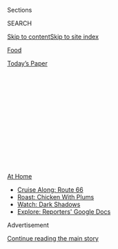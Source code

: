 <div id="app">

<div>

<div>

<div>

<div class="NYTAppHideMasthead css-1q2w90k e1suatyy0">

<div class="section css-ui9rw0 e1suatyy2">

<div class="css-eph4ug er09x8g0">

<div class="css-6n7j50">

</div>

<span class="css-1dv1kvn">Sections</span>

<div class="css-10488qs">

<span class="css-1dv1kvn">SEARCH</span>

</div>

[Skip to content](#site-content)[Skip to site
index](#site-index)

</div>

<div id="masthead-section-label" class="css-1wr3we4 eaxe0e00">

[Food](https://www.nytimes3xbfgragh.onion/section/food)

</div>

<div class="css-10698na e1huz5gh0">

</div>

</div>

<div id="masthead-bar-one" class="section hasLinks css-15hmgas e1csuq9d3">

<div class="css-uqyvli e1csuq9d0">

</div>

<div class="css-1uqjmks e1csuq9d1">

</div>

<div class="css-9e9ivx">

[](https://myaccount.nytimes3xbfgragh.onion/auth/login?response_type=cookie&client_id=vi)

</div>

<div class="css-1bvtpon e1csuq9d2">

[Today’s
Paper](https://www.nytimes3xbfgragh.onion/section/todayspaper)

</div>

</div>

</div>

</div>

<div data-aria-hidden="false">

<div id="site-content" data-role="main">

<div>

<div class="css-1aor85t" style="opacity:0.000000001;z-index:-1;visibility:hidden">

<div class="css-1hqnpie">

<div class="css-epjblv">

<span class="css-17xtcya">[Food](/section/food)</span><span class="css-x15j1o">|</span><span class="css-fwqvlz">What
to Do With All That
Zucchini</span>

</div>

<div class="css-k008qs">

<div class="css-1iwv8en">

<span class="css-18z7m18"></span>

<div>

</div>

</div>

<span class="css-1n6z4y">https://nyti.ms/3jQIKL1</span>

<div class="css-1705lsu">

<div class="css-4xjgmj">

<div class="css-4skfbu" data-role="toolbar" data-aria-label="Social Media Share buttons, Save button, and Comments Panel with current comment count" data-testid="share-tools">

  - 
  - 
  - 
  - 
    
    <div class="css-6n7j50">
    
    </div>

  - 

</div>

</div>

</div>

</div>

</div>

</div>

<div class="css-13pd83m">

<div id="NYT_TOP_BANNER_REGION">

<div>

<div id="maps-athome-menu" class="section css-l08pwh interactive-content interactive-size-medium">

<div class="css-17ih8de interactive-body">

<div class="at-home-nav__innerContainer">

<div class="at-home-nav__title">

[At
Home](https://www.nytimes3xbfgragh.onion/spotlight/at-home?action=click&pgtype=Article&state=default&region=TOP_BANNER&context=at_home_menu)

</div>

  - [Cruise Along:
    Route 66](https://www.nytimes3xbfgragh.onion/2020/09/07/travel/route-66.html?action=click&pgtype=Article&state=default&region=TOP_BANNER&context=at_home_menu)
  - [Roast: Chicken With
    Plums](https://www.nytimes3xbfgragh.onion/2020/09/04/dining/sheet-pan-chicken.html?action=click&pgtype=Article&state=default&region=TOP_BANNER&context=at_home_menu)
  - [Watch: Dark
    Shadows](https://www.nytimes3xbfgragh.onion/2020/09/04/arts/television/dark-shadows-stream.html?action=click&pgtype=Article&state=default&region=TOP_BANNER&context=at_home_menu)
  - [Explore: Reporters' Google
    Docs](https://www.nytimes3xbfgragh.onion/interactive/2020/at-home/even-more-reporters-editors-diaries-lists-recommendations.html?action=click&pgtype=Article&state=default&region=TOP_BANNER&context=at_home_menu)

</div>

</div>

</div>

</div>

</div>

</div>

<div id="top-wrapper" class="css-1sy8kpn">

<div id="top-slug" class="css-l9onyx">

Advertisement

</div>

[Continue reading the main
story](#after-top)

<div class="ad top-wrapper" style="text-align:center;height:100%;display:block;min-height:250px">

<div id="top" class="place-ad" data-position="top" data-size-key="top">

</div>

</div>

<div id="after-top">

</div>

</div>

<div id="sponsor-wrapper" class="css-1hyfx7x">

<div id="sponsor-slug" class="css-19vbshk">

Supported by

</div>

[Continue reading the main
story](#after-sponsor)

<div id="sponsor" class="ad sponsor-wrapper" style="text-align:center;height:100%;display:block">

</div>

<div id="after-sponsor">

</div>

</div>

[What to Cook](/column/what-to-cook "What to Cook")

<div class="css-1vkm6nb ehdk2mb0">

# What to Do With All That Zucchini

</div>

<div class="css-79elbk" data-testid="photoviewer-wrapper">

<div class="css-z3e15g" data-testid="photoviewer-wrapper-hidden">

</div>

<div class="css-1a48zt4 ehw59r15" data-testid="photoviewer-children">

![<span class="css-16f3y1r e13ogyst0" data-aria-hidden="true">Zucchini
tian.</span><span class="css-cnj6d5 e1z0qqy90" itemprop="copyrightHolder"><span class="css-1ly73wi e1tej78p0">Credit...</span><span><span>Heami
Lee for The New York Times. Food stylist: Maggie Ruggiero. Prop stylist:
Rebecca
Bartoshesky.</span></span></span>](https://static01.graylady3jvrrxbe.onion/images/2020/08/30/magazine/30mag-eat/30mag-eat-articleLarge.jpg?quality=75&auto=webp&disable=upscale)

</div>

</div>

<div class="css-xt80pu e12qa4dv0">

<div class="css-18e8msd">

<div class="css-vp77d3 epjyd6m0">

<div class="css-1baulvz">

By [<span class="css-1baulvz last-byline" itemprop="name">Sam
Sifton</span>](https://www.nytimes3xbfgragh.onion/by/sam-sifton)

</div>

</div>

  - Sept. 7,
    2020

  - 
    
    <div class="css-4xjgmj">
    
    <div class="css-d8bdto" data-role="toolbar" data-aria-label="Social Media Share buttons, Save button, and Comments Panel with current comment count" data-testid="share-tools">
    
      - 
      - 
      - 
      - 
        
        <div class="css-6n7j50">
        
        </div>
    
      - 
    
    </div>
    
    </div>

</div>

</div>

<div class="section meteredContent css-1r7ky0e" name="articleBody" itemprop="articleBody">

<div class="css-1fanzo5 StoryBodyCompanionColumn">

<div class="css-53u6y8">

Gabrielle Hamilton wrote [a terrific
column](https://www.nytimes3xbfgragh.onion/2020/08/26/magazine/this-zucchini-tian-is-nonna-inspired-cooking-at-restaurant-speed.html)
for The Times recently about how hard it is to cook the food she serves
at Prune, her restaurant in the East Village of Manhattan, as if there
weren’t line cooks in the kitchen but instead “a gentle older woman back
there in heavy stockings and a cardigan.” There’s so much about home
cooking — the best cooking\! — that simply can’t be done in a
restaurant, for reasons of scale and sanitation, speed and consistency.
I loved the story because for me it’s always the opposite: I go into a
restaurant kitchen to report on a recipe, then it’s the devil’s work to
make the dish possible to cook in a home kitchen, for the same reasons
turned upside down.

The recipe that accompanies her essay is for a [zucchini
tian](https://cooking.nytimes3xbfgragh.onion/recipes/1021395-tian)
(above), a sort of prettified ratatouille that Gabrielle learned from
her late ex-mother-in-law, in Puglia, Italy. It is home cooking at its
slow-and-steady finest, even if Gabrielle has successfully made and
served it at Prune (and, as it happens, under the klieg lights of
Kitchen Stadium, where in 2008 she used it to best Bobby Flay on “Iron
Chef America: Battle Zucchini”). I think it’d be a great dish to cook
this week.

Me, I’ve been flying solo for a few days, cooking duck legs in a
cast-iron pan under a sprinkle of salt and five-spice powder, eating one
for dinner and the other for lunch the next day, the skin crisped in the
rendered fat and served over baby arugula with toast, then shredded onto
a warm tortilla and drizzled with chile oil. I’ve done that three days
running now. I’m duck mad.

Tonight, though, I’m thinking Anita Lo’s [cauliflower chaat for
one](https://cooking.nytimes3xbfgragh.onion/recipes/1019622-cauliflower-chaat-for-one),
or a souped-up bowl of [perfect
ramen](https://cooking.nytimes3xbfgragh.onion/recipes/1016583-perfect-instant-ramen),
with butter and a poached egg. Or [chicken
piccata](https://cooking.nytimes3xbfgragh.onion/recipes/1019883-chicken-piccata)?
I could go big with that.

</div>

</div>

<div class="css-1fanzo5 StoryBodyCompanionColumn">

<div class="css-53u6y8">

And soon enough: [creamy miso
pasta](https://cooking.nytimes3xbfgragh.onion/recipes/1020979-five-ingredient-creamy-miso-pasta);
[smothered pork
chops](https://cooking.nytimes3xbfgragh.onion/recipes/1014390-smothered-pork-chops);
[honey-and-soy-glazed chicken
thighs](https://cooking.nytimes3xbfgragh.onion/recipes/1019804-honey-and-soy-glazed-chicken-thighs)
— all my friends.

<div id="NYT_MAIN_CONTENT_2_REGION" class="css-9tf9ac">

<div>

</div>

</div>

This week I’d also like to cook in honor of Julia Reed, the vivacious,
funny, irreverent and wise journalist and cook who contributed to The
Times for years, and [who died in late
August](https://www.nytimes3xbfgragh.onion/2020/09/04/dining/julia-reed-dead.html).
Kim Severson wrote a beautiful [introduction to her
recipes](https://www.nytimes3xbfgragh.onion/2020/08/31/dining/julia-reed-recipes.html)
for us, and I’ll start with her [summer squash
casserole](https://cooking.nytimes3xbfgragh.onion/recipes/11404-summer-squash-casserole).
(And maybe finish with her
[pralines](https://cooking.nytimes3xbfgragh.onion/recipes/1746-pralines).)

There are thousands and thousands more recipes to cook right now waiting
for you on [NYT Cooking](http://www.nytcooking.com/). Go browse them as
you would have the sale racks at Century 21 or Filene’s Basement, before
Covid times. You do need a subscription to access all of them, of
course, and to use all the features of our site and apps. Subscriptions
support our work. They allow it to continue. Won’t you, if you haven’t
already, [subscribe
today](https://www.nytimes3xbfgragh.onion/subscription/cooking.html?campaignId=6XQHR)?
Thanks immensely.

And we will in return be here to help, should anything go wrong with
your cooking or our technology. Just write us at
<cookingcare@NYTimes.com> and someone will get back to you. We’re here
to serve.

Now, it’s nothing to do with coriander or Texas Pete hot sauce, but
[Amanda Hess on what a lack of live audiences has done to the worlds of
sports, politics and
comedy](https://www.nytimes3xbfgragh.onion/2020/09/04/arts/TV-shows-sports-audiences.html)
is really smart criticism.

</div>

</div>

<div class="css-1fanzo5 StoryBodyCompanionColumn">

<div class="css-53u6y8">

[Jesmyn Ward on the death of her
husband](https://www.vanityfair.com/culture/2020/08/jesmyn-ward-on-husbands-death-and-grief-during-covid),
in Vanity Fair? It’s heartbreaking.

[Take five minutes to fall in love with classical violin
music](https://www.nytimes3xbfgragh.onion/2020/09/02/arts/music/five-minutes-classical-music-violin.html),
please.

Finally, I loved [this round-up of five “Miscast”
numbers](https://www.nytimes3xbfgragh.onion/2020/09/02/theater/5-miscast-musical-numbers.html),
in The Times. Raul Esparza and Lin-Manuel Miranda singing “[A Boy Like
That](https://www.youtube.com/watch?v=NOoKi6q9ZXE&feature=youtu.be),”
from “West Side Story”? Yes, please. Listen to that, and I’ll be back on
Wednesday.

</div>

</div>

</div>

<div>

</div>

<div>

</div>

<div>

</div>

<div>

<div id="bottom-wrapper" class="css-1ede5it">

<div id="bottom-slug" class="css-l9onyx">

Advertisement

</div>

[Continue reading the main
story](#after-bottom)

<div id="bottom" class="ad bottom-wrapper" style="text-align:center;height:100%;display:block;min-height:90px">

</div>

<div id="after-bottom">

</div>

</div>

</div>

</div>

</div>

## Site Index

<div>

</div>

## Site Information Navigation

  - [© <span>2020</span> <span>The New York Times
    Company</span>](https://help.nytimes3xbfgragh.onion/hc/en-us/articles/115014792127-Copyright-notice)

<!-- end list -->

  - [NYTCo](https://www.nytco.com/)
  - [Contact
    Us](https://help.nytimes3xbfgragh.onion/hc/en-us/articles/115015385887-Contact-Us)
  - [Work with us](https://www.nytco.com/careers/)
  - [Advertise](https://nytmediakit.com/)
  - [T Brand Studio](http://www.tbrandstudio.com/)
  - [Your Ad
    Choices](https://www.nytimes3xbfgragh.onion/privacy/cookie-policy#how-do-i-manage-trackers)
  - [Privacy](https://www.nytimes3xbfgragh.onion/privacy)
  - [Terms of
    Service](https://help.nytimes3xbfgragh.onion/hc/en-us/articles/115014893428-Terms-of-service)
  - [Terms of
    Sale](https://help.nytimes3xbfgragh.onion/hc/en-us/articles/115014893968-Terms-of-sale)
  - [Site
    Map](https://spiderbites.nytimes3xbfgragh.onion)
  - [Help](https://help.nytimes3xbfgragh.onion/hc/en-us)
  - [Subscriptions](https://www.nytimes3xbfgragh.onion/subscription?campaignId=37WXW)

</div>

</div>

</div>

</div>
